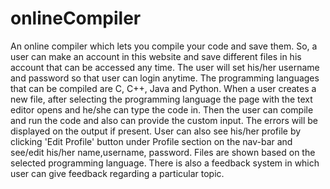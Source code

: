 # onlineCompiler
An online compiler which lets you compile your code and save them.
So, a user can make an account in this website and save different files in his account that can be accessed any time.
The user will set his/her username and password so that user can login anytime.
The programming languages that can be compiled are C, C++, Java and Python.
When a user creates a new file, after selecting the programming language the page with the text editor opens and he/she can type the code in.
Then the user can compile and run the code and also can provide the custom input.
The errors will be displayed on the output if present.
User can also see his/her profile by clicking 'Edit Profile' button under Profile section on the nav-bar and see/edit his/her name,username,
password.
Files are shown based on the selected programming language.
There is also a feedback system in which user can give feedback regarding a particular topic.

